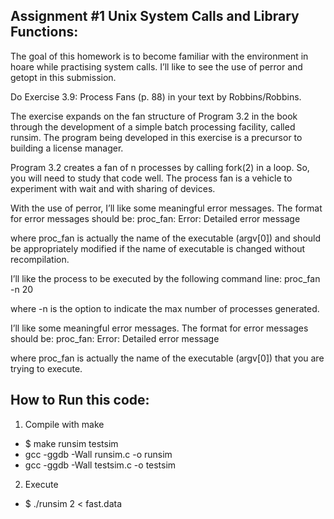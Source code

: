 ## Assignment #1 Unix System Calls and Library Functions:

The goal of this homework is to become familiar with the environment in hoare while practising system calls. I’ll like to see the use of perror and getopt in this submission.

Do Exercise 3.9: Process Fans (p. 88) in your text by Robbins/Robbins.

The exercise expands on the fan structure of Program 3.2 in the book through the development of a simple batch processing facility, called runsim. The program being developed in this exercise is a precursor to building a license manager.

Program 3.2 creates a fan of n processes by calling fork(2) in a loop. So, you will need to study that code well. The process fan is a vehicle to experiment with wait and with sharing of devices.

With the use of perror, I’ll like some meaningful error messages. The format for error messages should be:
proc_fan: Error: Detailed error message

where proc_fan is actually the name of the executable (argv[0]) and should be appropriately modified if the name of executable is changed without recompilation.

I’ll like the process to be executed by the following command line:
proc_fan -n 20

where -n is the option to indicate the max number of processes generated.

I’ll like some meaningful error messages. The format for error messages should be:
proc_fan: Error: Detailed error message

where proc_fan is actually the name of the executable (argv[0]) that you are trying to execute.

## How to Run this code:
1. Compile with make
* $ make runsim testsim
* gcc -ggdb -Wall runsim.c -o runsim
* gcc -ggdb -Wall testsim.c -o testsim

2. Execute
 * $ ./runsim 2 < fast.data
